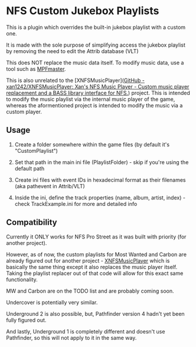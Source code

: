 # NFS Custom Jukebox Playlists

This is a plugin which overrides the built-in jukebox playlist with a custom one.

It is made with the sole purpose of simplifying access the jukebox playlist by removing the need to edit the Attrib database (VLT)

This does NOT replace the music data itself. To modify music data, use a tool such as [MPFmaster](https://github.com/xan1242/MPFmaster).

This is also unrelated to the [XNFSMusicPlayer]([GitHub - xan1242/XNFSMusicPlayer: Xan&#39;s NFS Music Player - Custom music player replacement and a BASS library interface for NFS.](https://github.com/xan1242/xnfsmusicplayer)) project. This is intended to modify the music playlist via the internal music player of the game, whereas the aformentioned project is intended to modify the music via a custom player.

## Usage

1. Create a folder somewhere within the game files (by default it's "CustomPlaylist")

2. Set that path in the main ini file (PlaylistFolder) - skip if you're using the default path

3. Create ini files with event IDs in hexadecimal format as their filenames (aka pathevent in Attrib/VLT)

4. Inside the ini, define the track properties (name, album, artist, index) - check TrackExample.ini for more and detailed info

## Compatibility

Currently it ONLY works for NFS Pro Street as it was built with priority (for another project).

However, as of now, the custom playlists for Most Wanted and Carbon are already figured out for another project - [XNFSMusicPlayer](https://github.com/xan1242/xnfsmusicplayer) which is basically the same thing except it also replaces the music player itself. Taking the playlist replacer out of that code will allow for this exact same functionality.

MW and Carbon are on the TODO list and are probably coming soon.

Undercover is potentially very similar.

Underground 2 is also possible, but, Pathfinder version 4 hadn't yet been fully figured out.

And lastly, Underground 1 is completely different and doesn't use Pathfinder, so this will not apply to it in the same way.

